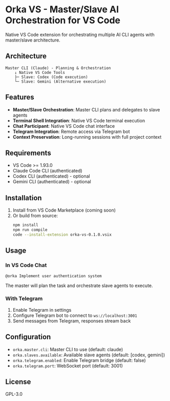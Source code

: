# Orka VS - Master/Slave AI Orchestration for VS Code

Native VS Code extension for orchestrating multiple AI CLI agents with master/slave architecture.

## Architecture

```
Master CLI (Claude) - Planning & Orchestration
    ↓ Native VS Code Tools
    ├─ Slave: Codex (Code execution)
    └─ Slave: Gemini (Alternative execution)
```

## Features

- **Master/Slave Orchestration**: Master CLI plans and delegates to slave agents
- **Terminal Shell Integration**: Native VS Code terminal execution
- **Chat Participant**: Native VS Code chat interface
- **Telegram Integration**: Remote access via Telegram bot
- **Context Preservation**: Long-running sessions with full project context

## Requirements

- VS Code >= 1.93.0
- Claude Code CLI (authenticated)
- Codex CLI (authenticated) - optional
- Gemini CLI (authenticated) - optional

## Installation

1. Install from VS Code Marketplace (coming soon)
2. Or build from source:
   ```bash
   npm install
   npm run compile
   code --install-extension orka-vs-0.1.0.vsix
   ```

## Usage

### In VS Code Chat

```
@orka Implement user authentication system
```

The master will plan the task and orchestrate slave agents to execute.

### With Telegram

1. Enable Telegram in settings
2. Configure Telegram bot to connect to `ws://localhost:3001`
3. Send messages from Telegram, responses stream back

## Configuration

- `orka.master.cli`: Master CLI to use (default: claude)
- `orka.slaves.available`: Available slave agents (default: [codex, gemini])
- `orka.telegram.enabled`: Enable Telegram bridge (default: false)
- `orka.telegram.port`: WebSocket port (default: 3001)

## License

GPL-3.0
